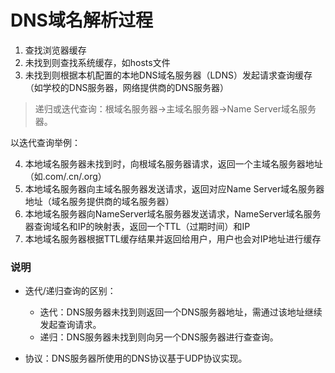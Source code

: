 # DNS域名解析过程
1. 查找浏览器缓存
2. 未找到则查找系统缓存，如hosts文件
3. 未找到则根据本机配置的本地DNS域名服务器（LDNS）发起请求查询缓存（如学校的DNS服务器，网络提供商的DNS服务器）

>递归或迭代查询：根域名服务器->主域名服务器->Name Server域名服务器。

以迭代查询举例：

4. 本地域名服务器未找到时，向根域名服务器请求，返回一个主域名服务器地址（如.com/.cn/.org）
5. 本地域名服务器向主域名服务器发送请求，返回对应Name Server域名服务器地址（域名服务提供商的域名服务器）
6. 本地域名服务器向NameServer域名服务器发送请求，NameServer域名服务器查询域名和IP的映射表，返回一个TTL（过期时间）和IP
7. 本地域名服务器根据TTL缓存结果并返回给用户，用户也会对IP地址进行缓存

### 说明
- 迭代/递归查询的区别：
    - 迭代：DNS服务器未找到则返回一个DNS服务器地址，需通过该地址继续发起查询请求。
    - 递归：DNS服务器未找到则向另一个DNS服务器进行查查询。

- 协议：DNS服务器所使用的DNS协议基于UDP协议实现。